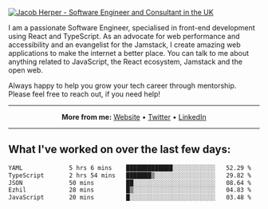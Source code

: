 [![Jacob Herper - Software Engineer and Consultant in the UK](https://res.cloudinary.com/jacobherper/image/upload/v1641506277/gh-image.png)](https://jacobherper.com/)

I am a passionate Software Engineer, specialised in front-end development using React and TypeScript. As an advocate for web performance and accessibility and an evangelist for the Jamstack, I create amazing web applications to make the internet a better place. You can talk to me about anything related to JavaScript, the React ecosystem, Jamstack and the open web.

Always happy to help you grow your tech career through mentorship. Please feel free to reach out, if you need help!

---

<p align="center">
  <strong>More from me:</strong> 
  <a href="https://jacobherper.com/">Website</a> •
  <a href="https://twitter.com/intent/follow?screen_name=jakeherp&tw_p=followbutton">Twitter</a> •
  <a href="https://www.linkedin.com/in/jacobherper/">LinkedIn</a>
</p>

---

## What I've worked on over the last few days:

<!--START_SECTION:waka-->

```txt
YAML             5 hrs 6 mins    █████████████░░░░░░░░░░░░   52.29 %
TypeScript       2 hrs 54 mins   ███████▒░░░░░░░░░░░░░░░░░   29.82 %
JSON             50 mins         ██░░░░░░░░░░░░░░░░░░░░░░░   08.64 %
Ezhil            28 mins         █▒░░░░░░░░░░░░░░░░░░░░░░░   04.83 %
JavaScript       20 mins         █░░░░░░░░░░░░░░░░░░░░░░░░   03.48 %
```

<!--END_SECTION:waka-->
